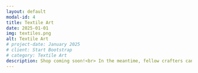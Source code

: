 ```yaml
---
layout: default
modal-id: 4
title: Textile Art
date: 2025-01-01
img: textiles.png
alt: Textile Art
# project-date: January 2025
# client: Start Bootstrap
# category: Textile Art
description: Shop coming soon!<br> In the meantime, fellow crafters can join me on  <a href="https://www.ravelry.com/people/pumashock">Ravelry</a> and <a href="https://pin.it/6XGSPnehD">Pinterest</a>. 
---
```


